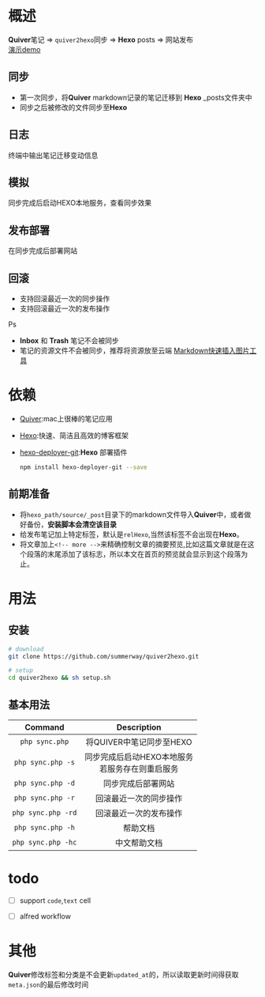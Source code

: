 # 概述
**Quiver**笔记  => `quiver2hexo`同步 => **Hexo** posts => 网站发布  
[演示demo](http://markdown.zengtuo.net/quiver2hexo-demo.mp4)

## 同步
- 第一次同步，将**Quiver** markdown记录的笔记迁移到 **Hexo** _posts文件夹中 
- 同步之后被修改的文件同步至**Hexo** 

## 日志
终端中输出笔记迁移变动信息

## 模拟
同步完成后启动HEXO本地服务，查看同步效果

## 发布部署
在同步完成后部署网站

## 回滚
- 支持回滚最近一次的同步操作
- 支持回滚最近一次的发布操作

Ps
- **Inbox** 和 **Trash** 笔记不会被同步
- 笔记的资源文件不会被同步，推荐将资源放至云端 [Markdown快速插入图片工具](https://github.com/summerway/markdown-image-alfred)

# 依赖
- [Quiver](http://happenapps.com/#quiver):mac上很棒的笔记应用
- [Hexo](https://hexo.io/zh-cn/):快速、简洁且高效的博客框架
- [hexo-deployer-git](https://github.com/hexojs/hexo-deployer-git):**Hexo** 部署插件

  ```bash
  npm install hexo-deployer-git --save
  ```

## 前期准备
- 将`hexo_path/source/_post`目录下的markdown文件导入**Quiver**中，或者做好备份，**安装脚本会清空该目录**
- 给发布笔记加上特定标签，默认是`relHexo`,当然该标签不会出现在**Hexo**。
- 将文章加上`<!-- more -->`来精确控制文章的摘要预览,比如这篇文章就是在这个段落的末尾添加了该标志，所以本文在首页的预览就会显示到这个段落为止。

# 用法
## 安装
```bash
# download
git clone https://github.com/summerway/quiver2hexo.git

# setup
cd quiver2hexo && sh setup.sh
```

## 基本用法
| Command      | Description  |
| :------:  | :-----:  |
| `php sync.php`  | 将QUIVER中笔记同步至HEXO |
| `php sync.php -s` | 同步完成后启动HEXO本地服务 <br/> 若服务存在则重启服务 |
| `php sync.php -d` | 同步完成后部署网站 |
| `php sync.php -r` | 回滚最近一次的同步操作 |
| `php sync.php -rd` | 回滚最近一次的发布操作 |
| `php sync.php -h` | 帮助文档 |
| `php sync.php -hc` | 中文帮助文档 |


# todo
- [ ] support `code`,`text` cell
- [ ] alfred workflow


# 其他
**Quiver**修改标签和分类是不会更新`updated_at`的，所以读取更新时间得获取`meta.json`的最后修改时间
